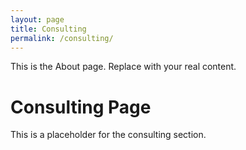```yaml
---
layout: page
title: Consulting
permalink: /consulting/
---
```


This is the About page. Replace with your real content.


# Consulting Page

This is a placeholder for the consulting section.

